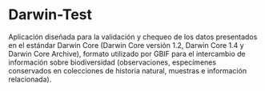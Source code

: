 # Darwin-Test
Aplicación diseñada para la validación y chequeo de los datos presentados en el estándar Darwin Core (Darwin Core versión 1.2, Darwin Core 1.4 y Darwin Core Archive), formato utilizado por GBIF para el intercambio de información sobre biodiversidad (observaciones, especímenes conservados en colecciones de historia natural, muestras e información relacionada).

